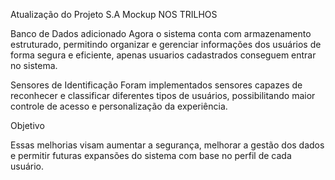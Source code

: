 Atualização do Projeto S.A Mockup NOS TRILHOS

Banco de Dados adicionado
Agora o sistema conta com armazenamento estruturado, permitindo organizar e gerenciar informações dos usuários de forma segura e eficiente, apenas usuarios cadastrados conseguem entrar no sistema.

Sensores de Identificação
Foram implementados sensores capazes de reconhecer e classificar diferentes tipos de usuários, possibilitando maior controle de acesso e personalização da experiência.

Objetivo

Essas melhorias visam aumentar a segurança, melhorar a gestão dos dados e permitir futuras expansões do sistema com base no perfil de cada usuário.
